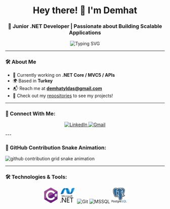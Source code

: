 <h1 align="center">Hey there! 👋 I'm Demhat</h1>
<h3 align="center">🚀 Junior .NET Developer | Passionate about Building Scalable Applications</h3>

<p align="center">
   <img src="https://readme-typing-svg.herokuapp.com?font=Fira+Code&weight=600&size=22&pause=1000&color=F7A41D&center=true&width=600&lines=Jr.+.NET+Developer;Building+Scalable+and+Robust+Apps;Passionate+about+Coding+and+Innovation;Open+to+Exciting+Opportunities!" alt="Typing SVG" />
</p>

---

### 🛠 About Me
- 🔭 Currently working on **.NET Core / MVC5 / APIs**
- 🌍 Based in **Turkey**
- 📬 Reach me at **demhatyldas@gmail.com**
- 👀 Check out my [repositories](https://github.com/DemhatYoldas?tab=repositories) to see my projects!

---

### 📲 Connect With Me:
<p align="center">
  <a href="https://www.linkedin.com/in/demhat-yolda%C5%9F-9a8804204/" target="_blank">
    <img src="https://img.shields.io/badge/LinkedIn-0077B5?style=for-the-badge&logo=linkedin&logoColor=white" alt="LinkedIn" />
  </a>
  <a href="mailto:demhatyldas@gmail.com" target="_blank">
    <img src="https://img.shields.io/badge/Gmail-D14836?style=for-the-badge&logo=gmail&logoColor=white" alt="Gmail" />
  </a>
</p>
---

### 🐍 GitHub Contribution Snake Animation:
<picture>
  <source media="(prefers-color-scheme: dark)" srcset="https://raw.githubusercontent.com/DemhatYoldas/DemhatYoldas/output/github-contribution-grid-snake-dark.svg">
  <source media="(prefers-color-scheme: light)" srcset="https://raw.githubusercontent.com/DemhatYoldas/DemhatYoldas/output/github-contribution-grid-snake.svg">
  <img alt="github contribution grid snake animation" src="https://raw.githubusercontent.com/DemhatYoldas/DemhatYoldas/output/github-contribution-grid-snake.svg">
</picture>

---

### 🛠 Technologies & Tools:
<p align="center">
  <img src="https://raw.githubusercontent.com/devicons/devicon/master/icons/csharp/csharp-original.svg" alt="C#" width="50" height="50"/>
  <img src="https://raw.githubusercontent.com/devicons/devicon/master/icons/dot-net/dot-net-original-wordmark.svg" alt=".NET" width="50" height="50"/>
  <img src="https://www.vectorlogo.zone/logos/git-scm/git-scm-icon.svg" alt="Git" width="50" height="50"/>
  <img src="https://www.svgrepo.com/show/303229/microsoft-sql-server-logo.svg" alt="MSSQL" width="50" height="50"/>
  <img src="https://raw.githubusercontent.com/devicons/devicon/master/icons/postgresql/postgresql-original-wordmark.svg" alt="PostgreSQL" width="50" height="50"/>
</p>
